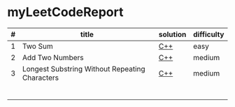 # myLeetCodeReport

| #    | title                                          | solution                                                     | difficulty |
| ---- | ---------------------------------------------- | ------------------------------------------------------------ | ---------- |
| 1    | Two Sum                                        | [C++](<https://github.com/harris0704/myLeetCodeReport/blob/master/LC1~10/1%20Two%20Sum.md>) | easy       |
| 2    | Add Two Numbers                                | [C++](<https://github.com/harris0704/myLeetCodeReport/blob/master/LC1~10/2%20Add%20Two%20Numbers.md>) | medium     |
| 3    | Longest Substring Without Repeating Characters | [C++](<https://github.com/harris0704/myLeetCodeReport/blob/master/LC1~10/3%20Longest%20Substring%20Without%20Repeating%20Characters.md>) | medium     |
|      |                                                |                                                              |            |
|      |                                                |                                                              |            |
|      |                                                |                                                              |            |
|      |                                                |                                                              |            |
|      |                                                |                                                              |            |
|      |                                                |                                                              |            |

